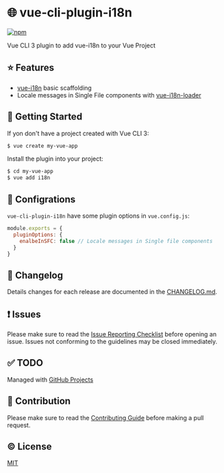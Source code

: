 # :globe_with_meridians: vue-cli-plugin-i18n

[![npm](https://img.shields.io/npm/v/vue-cli-plugin-i18n.svg)](https://www.npmjs.com/package/vue-cli-plugin-i18n)

Vue CLI 3 plugin to add vue-i18n to your Vue Project


## :star: Features
- [vue-i18n](https://github.com/kazupon/vue-i18n) basic scaffolding
- Locale messages in Single File components with [vue-i18n-loader](https://github.com/kazupon/vue-i18n-loader)

## :rocket: Getting Started
If yon don't have a project created with Vue CLI 3:

```sh
$ vue create my-vue-app
```

Install the plugin into your project:

```sh
$ cd my-vue-app
$ vue add i18n
```

## :wrench: Configrations

`vue-cli-plugin-i18n` have some plugin options in `vue.config.js`:

```js
module.exports = {
  pluginOptions: {
    enalbeInSFC: false // Locale messages in Single file components
  }
}
```

## :scroll: Changelog
Details changes for each release are documented in the [CHANGELOG.md](https://github.com/kazupon/vue-cli-plugin-i18n/blob/dev/CHANGELOG.md).


## :exclamation: Issues
Please make sure to read the [Issue Reporting Checklist](https://github.com/kazupon/vue-cli-plugin-i18n/blob/dev/.github/CONTRIBUTING.md#issue-reporting-guidelines) before opening an issue. Issues not conforming to the guidelines may be closed immediately.


## :white_check_mark: TODO
Managed with [GitHub Projects](https://github.com/kazupon/vue-cli-plugin-i18n/projects/1)

## :muscle: Contribution
Please make sure to read the [Contributing Guide](https://github.com/kazupon/vue-cli-plugin-i18n/blob/dev/.github/CONTRIBUTING.md) before making a pull request.


## :copyright: License

[MIT](http://opensource.org/licenses/MIT)
